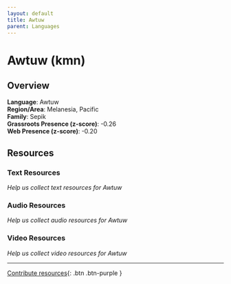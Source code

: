 ```yaml
---
layout: default
title: Awtuw
parent: Languages
---
```


# Awtuw (kmn)

## Overview

**Language**: Awtuw  
**Region/Area**: Melanesia, Pacific  
**Family**: Sepik  
**Grassroots Presence (z-score)**: -0.26  
**Web Presence (z-score)**: -0.20  

## Resources

### Text Resources
*Help us collect text resources for Awtuw*

### Audio Resources
*Help us collect audio resources for Awtuw*

### Video Resources
*Help us collect video resources for Awtuw*

---

[Contribute resources](https://forms.office.com/e/1SfLJx3u1r){: .btn .btn-purple }
